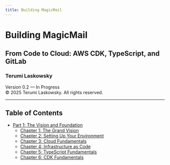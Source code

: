 ```yaml
---
title: Building MagicMail
---
```


# Building MagicMail

## From Code to Cloud: AWS CDK, TypeScript, and GitLab

### Terumi Laskowsky  
Version 0.2 — In Progress  
© 2025 Terumi Laskowsky. All rights reserved.

---

## Table of Contents

- [Part 1: The Vision and Foundation](part-1/Part1.md)
  - [Chapter 1: The Grand Vision](part-1/Chapter1.md)
  - [Chapter 2: Setting Up Your Environment](part-1/Chapter2.md)
  - [Chapter 3: Cloud Fundamentals](part-1/Chapter3.md)
  - [Chapter 4: Infrastructure as Code](part-1/Chapter4.md)
  - [Chapter 5: TypeScript Fundamentals](part-1/Chapter5.md)
  - [Chapter 6: CDK Fundamentals](part-1/Chapter6.md)

